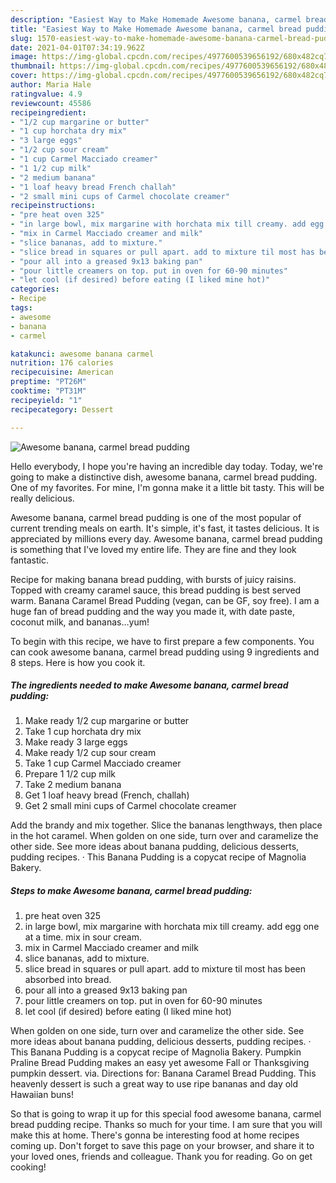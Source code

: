 ```yaml
---
description: "Easiest Way to Make Homemade Awesome banana, carmel bread pudding"
title: "Easiest Way to Make Homemade Awesome banana, carmel bread pudding"
slug: 1570-easiest-way-to-make-homemade-awesome-banana-carmel-bread-pudding
date: 2021-04-01T07:34:19.962Z
image: https://img-global.cpcdn.com/recipes/4977600539656192/680x482cq70/awesome-banana-carmel-bread-pudding-recipe-main-photo.jpg
thumbnail: https://img-global.cpcdn.com/recipes/4977600539656192/680x482cq70/awesome-banana-carmel-bread-pudding-recipe-main-photo.jpg
cover: https://img-global.cpcdn.com/recipes/4977600539656192/680x482cq70/awesome-banana-carmel-bread-pudding-recipe-main-photo.jpg
author: Maria Hale
ratingvalue: 4.9
reviewcount: 45586
recipeingredient:
- "1/2 cup margarine or butter"
- "1 cup horchata dry mix"
- "3 large eggs"
- "1/2 cup sour cream"
- "1 cup Carmel Macciado creamer"
- "1 1/2 cup milk"
- "2 medium banana"
- "1 loaf heavy bread French challah"
- "2 small mini cups of Carmel chocolate creamer"
recipeinstructions:
- "pre heat oven 325"
- "in large bowl, mix margarine with horchata mix till creamy. add egg one at a time. mix in sour cream."
- "mix in Carmel Macciado creamer and milk"
- "slice bananas, add to mixture."
- "slice bread in squares or pull apart. add to mixture til most has been absorbed into bread."
- "pour all into a greased 9x13 baking pan"
- "pour little creamers on top. put in oven for 60-90 minutes"
- "let cool (if desired) before eating (I liked mine hot)"
categories:
- Recipe
tags:
- awesome
- banana
- carmel

katakunci: awesome banana carmel 
nutrition: 176 calories
recipecuisine: American
preptime: "PT26M"
cooktime: "PT31M"
recipeyield: "1"
recipecategory: Dessert

---
```



![Awesome banana, carmel bread pudding](https://img-global.cpcdn.com/recipes/4977600539656192/680x482cq70/awesome-banana-carmel-bread-pudding-recipe-main-photo.jpg)

Hello everybody, I hope you're having an incredible day today. Today, we're going to make a distinctive dish, awesome banana, carmel bread pudding. One of my favorites. For mine, I'm gonna make it a little bit tasty. This will be really delicious.

Awesome banana, carmel bread pudding is one of the most popular of current trending meals on earth. It's simple, it's fast, it tastes delicious. It is appreciated by millions every day. Awesome banana, carmel bread pudding is something that I've loved my entire life. They are fine and they look fantastic.

Recipe for making banana bread pudding, with bursts of juicy raisins. Topped with creamy caramel sauce, this bread pudding is best served warm. Banana Caramel Bread Pudding (vegan, can be GF, soy free). I am a huge fan of bread pudding and the way you made it, with date paste, coconut milk, and bananas…yum!


To begin with this recipe, we have to first prepare a few components. You can cook awesome banana, carmel bread pudding using 9 ingredients and 8 steps. Here is how you cook it.

<!--inarticleads1-->

##### The ingredients needed to make Awesome banana, carmel bread pudding:

1. Make ready 1/2 cup margarine or butter
1. Take 1 cup horchata dry mix
1. Make ready 3 large eggs
1. Make ready 1/2 cup sour cream
1. Take 1 cup Carmel Macciado creamer
1. Prepare 1 1/2 cup milk
1. Take 2 medium banana
1. Get 1 loaf heavy bread (French, challah)
1. Get 2 small mini cups of Carmel chocolate creamer


Add the brandy and mix together. Slice the bananas lengthways, then place in the hot caramel. When golden on one side, turn over and caramelize the other side. See more ideas about banana pudding, delicious desserts, pudding recipes. · This Banana Pudding is a copycat recipe of Magnolia Bakery. 

<!--inarticleads2-->

##### Steps to make Awesome banana, carmel bread pudding:

1. pre heat oven 325
1. in large bowl, mix margarine with horchata mix till creamy. add egg one at a time. mix in sour cream.
1. mix in Carmel Macciado creamer and milk
1. slice bananas, add to mixture.
1. slice bread in squares or pull apart. add to mixture til most has been absorbed into bread.
1. pour all into a greased 9x13 baking pan
1. pour little creamers on top. put in oven for 60-90 minutes
1. let cool (if desired) before eating (I liked mine hot)


When golden on one side, turn over and caramelize the other side. See more ideas about banana pudding, delicious desserts, pudding recipes. · This Banana Pudding is a copycat recipe of Magnolia Bakery. Pumpkin Praline Bread Pudding makes an easy yet awesome Fall or Thanksgiving pumpkin dessert. via. Directions for: Banana Caramel Bread Pudding. This heavenly dessert is such a great way to use ripe bananas and day old Hawaiian buns! 

So that is going to wrap it up for this special food awesome banana, carmel bread pudding recipe. Thanks so much for your time. I am sure that you will make this at home. There's gonna be interesting food at home recipes coming up. Don't forget to save this page on your browser, and share it to your loved ones, friends and colleague. Thank you for reading. Go on get cooking!
